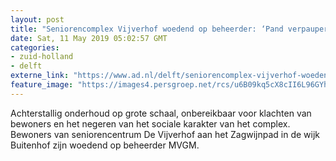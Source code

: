 ```yaml
---
layout: post
title: "Seniorencomplex Vijverhof woedend op beheerder: ‘Pand verpaupert, klachten genegeerd’"
date: Sat, 11 May 2019 05:02:57 GMT
categories: 
- zuid-holland 
- delft 
externe_link: "https://www.ad.nl/delft/seniorencomplex-vijverhof-woedend-op-beheerder-pand-verpaupert-klachten-genegeerd~a4d25413/"
feature_image: "https://images4.persgroep.net/rcs/u6B09kq5cX8cII6L96GYhJZm0Ys/diocontent/147842206/_fitwidth/400/?appId=21791a8992982cd8da851550a453bd7f&quality=0.7"
---
```


Achterstallig onderhoud op grote schaal, onbereikbaar voor klachten van bewoners en het negeren van het sociale karakter van het complex. Bewoners van  seniorencentrum De Vijverhof aan het Zagwijnpad in de wijk Buitenhof zijn woedend op beheerder MVGM.
